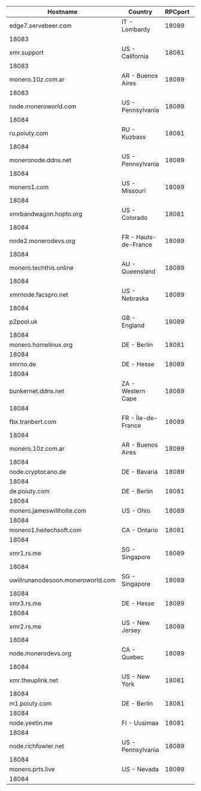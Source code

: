 Hostname | Country | RPCport | P2Pport
--- | --- | --- | ---
edge7.servebeer.com | IT - Lombardy | 18089
 | 18083
xmr.support | US - California | 18081
 | 18083
monero.10z.com.ar | AR - Buenos Aires | 18089
 | 18083
node.moneroworld.com | US - Pennsylvania | 18089
 | 18084
ru.poiuty.com | RU - Kuzbass | 18081
 | 18084
moneronode.ddns.net | US - Pennsylvania | 18089
 | 18084
monero1.com | US - Missouri | 18089
 | 18084
xmrbandwagon.hopto.org | US - Colorado | 18081
 | 18084
node2.monerodevs.org | FR - Hauts-de-France | 18089
 | 18084
monero.techthis.online | AU - Queensland | 18089
 | 18084
xmrnode.facspro.net | US - Nebraska | 18089
 | 18084
p2pool.uk | GB - England | 18089
 | 18084
monero.homelinux.org | DE - Berlin | 18081
 | 18084
xmrno.de | DE - Hesse | 18089
 | 18084
bunkernet.ddns.net | ZA - Western Cape | 18089
 | 18084
fbx.tranbert.com | FR - Île-de-France | 18089
 | 18084
monero.10z.com.ar | AR - Buenos Aires | 18089
 | 18084
node.cryptocano.de | DE - Bavaria | 18089
 | 18084
de.poiuty.com | DE - Berlin | 18081
 | 18084
monero.jameswillhoite.com | US - Ohio | 18089
 | 18084
monero1.heitechsoft.com | CA - Ontario | 18081
 | 18084
xmr1.rs.me | SG - Singapore | 18089
 | 18084
uwillrunanodesoon.moneroworld.com | SG - Singapore | 18089
 | 18084
xmr3.rs.me | DE - Hesse | 18089
 | 18084
xmr2.rs.me | US - New Jersey | 18089
 | 18084
node.monerodevs.org | CA - Quebec | 18089
 | 18084
xmr.theuplink.net | US - New York | 18081
 | 18084
m1.poiuty.com | DE - Berlin | 18081
 | 18084
node.yeetin.me | FI - Uusimaa | 18081
 | 18084
node.richfowler.net | US - Pennsylvania | 18089
 | 18084
monero.prts.live | US - Nevada | 18089
 | 18084
